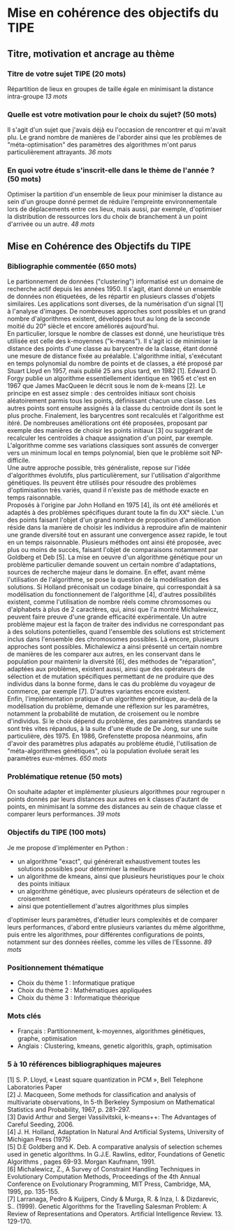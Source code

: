# Mise en cohérence des objectifs du TIPE
## Titre, motivation et ancrage au thème
### Titre de votre sujet TIPE (20 mots)
Répartition de lieux en groupes de taille égale en minimisant la distance intra-groupe *13 mots*
### Quelle est votre motivation pour le choix du sujet? (50 mots)
Il s'agit d'un sujet que j'avais déjà eu l'occasion de rencontrer et qui m'avait plu. Le grand nombre de manières de l'aborder ainsi que les problèmes de "méta-optimisation" des paramètres des algorithmes m'ont parus particulièrement attrayants. *36 mots*
### En quoi votre étude s'inscrit-elle dans le thème de l'année ? (50 mots) 
Optimiser la partition d'un ensemble de lieux pour minimiser la distance au sein d'un groupe donné permet de réduire l'empreinte environnementale lors de déplacements entre ces lieux, mais aussi, par exemple, d'optimiser la distribution de ressources lors du choix de branchement à un point d'arrivée ou un autre. *48 mots*

## Mise en Cohérence des Objectifs du TIPE
### Bibliographie commentée (650 mots)
Le partionnement de données ("clustering") informatisé est un domaine de recherche actif depuis les années 1950. Il s'agit, étant donné un ensemble de données non étiquetées, de les répartir en plusieurs classes d'objets similaires. Les applications sont diverses, de la numérisation d'un signal [1] à l'analyse d'images. De nombreuses approches sont possibles et un grand nombre d'algorithmes existent, développés tout au long de la seconde moitié du 20° siècle et encore améliorés aujourd'hui.\
En particulier, lorsque le nombre de classes est donné, une heuristique très utilisée est celle des k-moyennes ("k-means"). Il s'agit ici de minimiser la distance des points d'une classe au barycentre de la classe, étant donné une mesure de distance fixée au préalable. L'algorithme initial, s'exécutant en temps polynomial du nombre de points et de classes, a été proposé par Stuart Lloyd en 1957, mais publié 25 ans plus tard, en 1982 [1]. Edward D. Forgy publie un algorithme essentiellement identique en 1965 et c'est en 1967 que James MacQueen le décrit sous le nom de k-means [2]. Le principe en est assez simple : des centroïdes initiaux sont choisis aléatoirement parmis tous les points, définissant chacun une classe. Les autres points sont ensuite assignés à la classe du centroïde dont ils sont le plus proche. Finalement, les barycentres sont recalculés et l'algorithme est itéré. De nombreuses améliorations ont été proposées, proposant par exemple des manières de choisir les points initiaux [3] ou suggérant de recalculer les centroïdes à chaque assignation d'un point, par exemple. L'algorithme comme ses variations classiques sont assurés de converger vers un minimum local en temps polynomial, bien que le problème soit NP-difficile.\
Une autre approche possible, très généraliste, repose sur l'idée d'algorithmes évolutifs, plus particulièrement, sur l'utilisation d'algorithme génétiques. Ils peuvent être utilisés pour résoudre des problèmes d'optimisation très variés, quand il n'existe pas de méthode exacte en temps raisonnable.\
Proposés à l'origine par John Holland en 1975 [4], ils ont été améliorés et adaptés à des problèmes spécifiques durant toute la fin du XX° siècle. L'un des points faisant l'objet d'un grand nombre de proposition d'amélioration réside dans la manière de choisir les individus à reproduire afin de maintenir une grande diversité tout en assurant une convergence assez rapide, le tout en un temps raisonnable. Plusieurs méthodes ont ainsi été proposée, avec plus ou moins de succès, faisant l'objet de comparaisons notamment par Goldberg et Deb [5]. La mise en oeuvre d'un algorithme génétique pour un problème particulier demande souvent un certain nombre d'adaptations, sources de recherche majeur dans le domaine. En effet, avant même l'utilisation de l'algorithme, se pose la question de la modélisation des solutions. Si Holland préconisait un codage binaire, qui correspondait à sa modélisation du fonctionnement de l'algorithme [4], d'autres possibilités existent, comme l'utilisation de nombre réels comme chromosomes ou d'alphabets à plus de 2 caractères, qui, ainsi que l'a montré Michalewicz, peuvent faire preuve d'une grande efficacité expérimentale. Un autre problème majeur est la façon de traiter des individus ne correspondant pas à des solutions potentielles, quand l'ensemble des solutions est strictement inclus dans l'ensemble des chromosomes possibles. Là encore, plusieurs approches sont possibles. Michalewicz a ainsi présenté un certain nombre de  manières de les comparer aux autres, en les conservant dans le population pour maintenir la diversité [6], des méthodes de "réparation", adaptées aux problèmes, existent aussi, ainsi que des opérateurs de sélection et de mutation spécifiques permettant de ne produire que des individus dans la bonne forme, dans le cas du problème du voyageur de commerce, par exemple [7]. D'autres variantes encore existent.\
Enfin, l'implémentation pratique d'un algorithme génétique, au-delà de la modélisation du problème, demande une réflexion sur les paramètres, notamment la probabilité de mutation, de croisement ou le nombre d'individus. Si le choix dépend du problème, des paramètres standards se sont très vites répandus, à la suite d'une étude de De Jong, sur une suite particulière, dès 1975. En 1986, Grefenstette proposa néanmoins, afin d'avoir des paramètres plus adapatés au problème étudié, l'utilisation de "méta-algorithmes génétiques", où la population évoluée serait les paramètres eux-mêmes. *650 mots*

### Problématique retenue (50 mots)
On souhaite adapter et implémenter plusieurs algorithmes pour regrouper n points donnés par leurs distances aux autres en k classes d'autant de points, en minimisant la somme des distances au sein de chaque classe et comparer leurs performances. *39 mots*

### Objectifs du TIPE (100 mots)
Je me propose d'implémenter en Python :
- un algorithme "exact", qui générerait exhaustivement toutes les solutions possibles pour déterminer la meilleure
- un algorithme de kmeans, ainsi que plusieurs heuristiques pour le choix des points initiaux
- un algorithme génétique, avec plusieurs opérateurs de sélection et de croisement
- ainsi que potentiellement d'autres algorithmes plus simples

d'optimiser leurs paramètres, d'étudier leurs complexités et de comparer leurs performances, d'abord entre plusieurs variantes du même algorithme, puis entre les algorithmes, pour différentes configurations de points, notamment sur des données réelles, comme les villes de l'Essonne. *89 mots*

### Positionnement thématique
- Choix du thème 1 : Informatique pratique
- Choix du thème 2 : Mathématiques appliquées
- Choix du thème 3 : Informatique théorique

### Mots clés
- Français : Partitionnement, k-moyennes, algorithmes génétiques, graphe, optimisation
- Anglais : Clustering, kmeans, genetic algorithls, graph, optimisation

### 5 à 10 références bibliographiques majeures
[1] S. P. Lloyd, « Least square quantization in PCM », Bell Telephone Laboratories Paper\
[2] J. Macqueen, Some methods for classification and analysis of multivariate observations, In 5-th Berkeley Symposium on Mathematical Statistics and Probability, 1967, p. 281–297.\
[3] David Arthur and Sergei Vassilvitskii, k-means++: The Advantages of Careful Seeding, 2006.\
[4]  J. H. Holland, Adaptation In Natural And Artificial Systems, University of Michigan Press (1975)\
[5] D.E Goldberg and K. Deb. A comparative analysis of selection schemes used in genetic algorithms. In G.J.E. Rawlins, editor, Foundations of Genetic Algorithms , pages 69-93. Morgan Kaufmann, 1991.\
[6] Michalewicz, Z., A Survey of Constraint Handling Techniques in Evolutionary Computation Methods, Proceedings of the 4th Annual Conference on Evolutionary Programming, MIT Press, Cambridge, MA, 1995, pp. 135-155.\
[7] Larranaga, Pedro & Kuijpers, Cindy & Murga, R. & Inza, I. & Dizdarevic, S.. (1999). Genetic Algorithms for the Travelling Salesman Problem: A Review of Representations and Operators. Artificial Intelligence Review. 13. 129-170.
